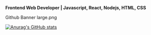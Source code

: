 **Frontend Web Developer | Javascript, React, Nodejs, HTML, CSS**

Github Banner large.png


[![Anurag's GitHub stats](https://github-readme-stats.vercel.app/api?username=Tauya2003&theme=dracula)](https://github.com/anuraghazra/github-readme-stats)



<!---
- 👀 I’m interested in Web development
- 🌱 I’m currently learning Javascript and Django
- 💞️ I’m looking to collaborate on any web dev project
- 📫 How to reach me [Whatsapp +263780559010]
Tauya2003/Tauya2003 is a ✨ special ✨ repository because its `README.md` (this file) appears on your GitHub profile.
You can click the Preview link to take a look at your changes.
--->
